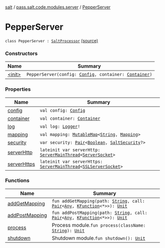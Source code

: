[salt](../../index.md) / [pass.salt.code.modules.server](../index.md) / [PepperServer](./index.md)

# PepperServer

`class PepperServer : `[`SaltProcessor`](../../pass.salt.code.modules/-salt-processor/index.md) [(source)](https://github.com/kurbaniec-tgm/salt/tree/master/code/modules/server/PepperServer.kt#L18)

### Constructors

| Name | Summary |
|---|---|
| [&lt;init&gt;](-init-.md) | `PepperServer(config: `[`Config`](../../pass.salt.code.loader.config/-config/index.md)`, container: `[`Container`](../../pass.salt.code.container/-container/index.md)`)` |

### Properties

| Name | Summary |
|---|---|
| [config](config.md) | `val config: `[`Config`](../../pass.salt.code.loader.config/-config/index.md) |
| [container](container.md) | `val container: `[`Container`](../../pass.salt.code.container/-container/index.md) |
| [log](log.md) | `val log: `[`Logger`](https://docs.oracle.com/javase/6/docs/api/java/util/logging/Logger.html)`!` |
| [mapping](mapping.md) | `val mapping: `[`MutableMap`](https://kotlinlang.org/api/latest/jvm/stdlib/kotlin.collections/-mutable-map/index.html)`<`[`String`](https://kotlinlang.org/api/latest/jvm/stdlib/kotlin/-string/index.html)`, `[`Mapping`](../../pass.salt.code.modules.server.mapping/-mapping/index.md)`>` |
| [security](security.md) | `var security: `[`Pair`](https://kotlinlang.org/api/latest/jvm/stdlib/kotlin/-pair/index.html)`<`[`Boolean`](https://kotlinlang.org/api/latest/jvm/stdlib/kotlin/-boolean/index.html)`, `[`SaltSecurity`](../../pass.salt.code.modules.server.security/-salt-security/index.md)`?>` |
| [serverHttp](server-http.md) | `lateinit var serverHttp: `[`ServerMainThread`](../-server-main-thread/index.md)`<`[`ServerSocket`](https://docs.oracle.com/javase/6/docs/api/java/net/ServerSocket.html)`>` |
| [serverHttps](server-https.md) | `lateinit var serverHttps: `[`ServerMainThread`](../-server-main-thread/index.md)`<`[`SSLServerSocket`](https://docs.oracle.com/javase/6/docs/api/javax/net/ssl/SSLServerSocket.html)`>` |

### Functions

| Name | Summary |
|---|---|
| [addGetMapping](add-get-mapping.md) | `fun addGetMapping(path: `[`String`](https://kotlinlang.org/api/latest/jvm/stdlib/kotlin/-string/index.html)`, call: `[`Pair`](https://kotlinlang.org/api/latest/jvm/stdlib/kotlin/-pair/index.html)`<`[`Any`](https://kotlinlang.org/api/latest/jvm/stdlib/kotlin/-any/index.html)`, `[`KFunction`](https://kotlinlang.org/api/latest/jvm/stdlib/kotlin.reflect/-k-function/index.html)`<*>>): `[`Unit`](https://kotlinlang.org/api/latest/jvm/stdlib/kotlin/-unit/index.html) |
| [addPostMapping](add-post-mapping.md) | `fun addPostMapping(path: `[`String`](https://kotlinlang.org/api/latest/jvm/stdlib/kotlin/-string/index.html)`, call: `[`Pair`](https://kotlinlang.org/api/latest/jvm/stdlib/kotlin/-pair/index.html)`<`[`Any`](https://kotlinlang.org/api/latest/jvm/stdlib/kotlin/-any/index.html)`, `[`KFunction`](https://kotlinlang.org/api/latest/jvm/stdlib/kotlin.reflect/-k-function/index.html)`<*>>): `[`Unit`](https://kotlinlang.org/api/latest/jvm/stdlib/kotlin/-unit/index.html) |
| [process](process.md) | Process module.`fun process(className: `[`String`](https://kotlinlang.org/api/latest/jvm/stdlib/kotlin/-string/index.html)`): `[`Unit`](https://kotlinlang.org/api/latest/jvm/stdlib/kotlin/-unit/index.html) |
| [shutdown](shutdown.md) | Shutdown module.`fun shutdown(): `[`Unit`](https://kotlinlang.org/api/latest/jvm/stdlib/kotlin/-unit/index.html) |
